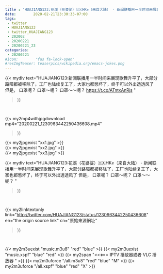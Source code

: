 ```yaml
---
title : "HUAJIANG123:花溪（花婆娑）🇨🇦HK✊（来自大陆） - 新闻联播用一半时间来展现歌舞升平了，大部分路障都被移除了，工厂也陆续复工了，大家也都憋坏了，终于可以外出透透风了  但是， 口罩呢？ 口罩～呢？ 口罩～～呢？ "
date:        2020-02-21T23:30:33-07:00
tags:
 - twitter
 - HUAJIANG123
 - twitter_HUAJIANG123
 - 202002
 - 20200221
 - 20200221_23
categories:
 - 20200221
#icon:        "fas fa-lock-open"
#resImgTeaser: teaserpics/wikipedia.org/emacs-jokes.png
---
```


{{< mydiv text="HUAJIANG123:新闻联播用一半时间来展现歌舞升平了，大部分路障都被移除了，工厂也陆续复工了，大家也都憋坏了，终于可以外出透透风了  但是， 口罩呢？ 口罩～呢？ 口罩～～呢？ https://t.co/ATntxAnRjs "
>}}
<br>


{{< my2mp4withjpgdownload mp4="20200221_1230963442250436608.mp4"
>}}

{{< my2jpgexist "xx1.jpg" >}}<br>
{{< my2jpgexist "xx2.jpg" >}}<br>
{{< my2jpgexist "xx3.jpg" >}}<br>



{{< mydiv text="HUAJIANG123:花溪（花婆娑）🇨🇦HK✊（来自大陆） - 新闻联播用一半时间来展现歌舞升平了，大部分路障都被移除了，工厂也陆续复工了，大家也都憋坏了，终于可以外出透透风了  但是， 口罩呢？ 口罩～呢？ 口罩～～呢？ "
>}}
<br>

{{< my2linktextonly link="http://twitter.com/HUAJIANG123/status/1230963442250436608"
en="the origin source link" cn="原始來源網址"
>}}


<br>

{{< my2m3uexist "music.m3u8" "red"  "blue" >}} {{< my2m3uexist "music.xspf" "blue" "red"  >}} {{< my2span "<<<=== IPTV 播放器或者 VLC 播放器 " >}} {{< my2m3uforce "/all.m3u8" "red"  "blue" "M" >}} {{< my2m3uforce "/all.xspf" "blue" "red"  "X" >}} 
